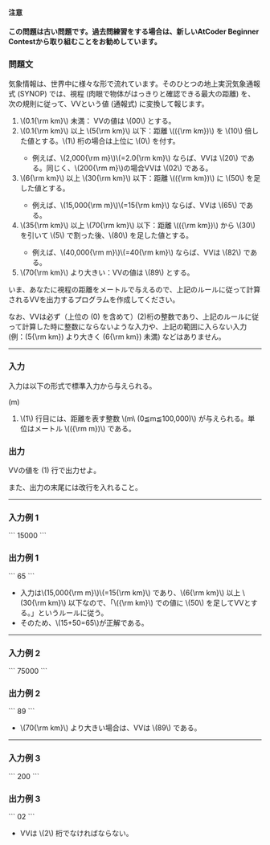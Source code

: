 <div>

<div>

#### **注意**

<p>
<b>
この問題は古い問題です。過去問練習をする場合は、新しいAtCoder Beginner Contestから取り組むことをお勧めしています。</b>
</p>

### **問題文**

<section>

気象情報は、世界中に様々な形で流れています。そのひとつの地上実況気象通報式 (SYNOP) では、視程 (肉眼で物体がはっきりと確認できる最大の距離) を、次の規則に従って、VVという値 (通報式) に変換して報じます。
<ol>
<li>
\(0.1{\rm km}\) 未満： VVの値は \(00\) とする。</li>
<li>
\(0.1{\rm km}\) 以上 \(5{\rm km}\) 以下：距離 \(({\rm km})\) を \(10\) 倍した値とする。\(1\) 桁の場合は上位に \(0\) を付す。</li>
<ul>
<li>
例えば、\(2,000{\rm m}\)\(=2.0{\rm km}\) ならば、VVは \(20\) である。同じく、\(200{\rm m}\)の場合VVは \(02\) である。</li>
</ul>
<li>
\(6{\rm km}\) 以上 \(30{\rm km}\) 以下：距離 \(({\rm km})\) に \(50\) を足した値とする。</li>
<ul>
<li>
例えば、\(15,000{\rm m}\)\(=15{\rm km}\) ならば、VVは \(65\) である。</li>
</ul>
<li>
\(35{\rm km}\) 以上 \(70{\rm km}\) 以下：距離 \(({\rm km})\) から \(30\) を引いて \(5\) で割った後、\(80\) を足した値とする。</li>
<ul>
<li>
例えば、\(40,000{\rm m}\)\(=40{\rm km}\) ならば、VVは \(82\) である。</li>
</ul>
<li>
\(70{\rm km}\) より大きい：VVの値は \(89\) とする。</li>
</ol>

いま、あなたに視程の距離をメートルで与えるので、上記のルールに従って計算されるVVを出力するプログラムを作成してください。


なお、VVは必ず（上位の \(0\) を含めて）\(2\)桁の整数であり、上記のルールに従って計算した時に整数にならないような入力や、上記の範囲に入らない入力 (例：\(5{\rm km}\) より大きく \(6{\rm km}\) 未満) などはありません。
</section>
</div>

---

<div>
<div>

### **入力**

<section>

入力は以下の形式で標準入力から与えられる。

<div>

\(m\)

</div>

<ol>
<li>
\(1\) 行目には、距離を表す整数 \(m\ (0≦m≦100,000)\) が与えられる。単位はメートル \(({\rm m})\) である。</li>
</ol>
</section>
</div>
<div>

### **出力**

<section>

VVの値を \(1\) 行で出力せよ。

また、出力の末尾には改行を入れること。
</section>
</div>
</div>

---

<div>

### **入力例 1**

<section>
```
15000
```
</section>
</div>
<div>

### **出力例 1**

<section>
```
65
```
<ul>
<li>
入力は\(15,000{\rm m}\)\(=15{\rm km}\) であり、\(6{\rm km}\) 以上 \(30{\rm km}\) 以下なので、「\({\rm km}\) での値に \(50\) を足してVVとする。」というルールに従う。</li>
<li>
そのため、\(15+50=65\)が正解である。</li>
</ul>
</section>
</div>

---

<div>

### **入力例 2**

<section>
```
75000
```
</section>
</div>
<div>

### **出力例 2**

<section>
```
89
```
<ul>
<li>
\(70{\rm km}\) より大きい場合は、VVは \(89\) である。</li>
</ul>
</section>
</div>

---

<div>

### **入力例 3**

<section>
```
200
```
</section>
</div>
<div>

### **出力例 3**

<section>
```
02
```
<ul>
<li>
VVは \(2\) 桁でなければならない。</li>
</ul>
</section>
</div>

</div>
